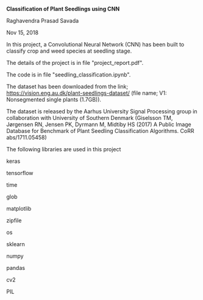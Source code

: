 ****Classification of Plant Seedlings using CNN****

Raghavendra Prasad Savada

Nov 15, 2018

In this project, a Convolutional Neural Network (CNN) has been built to classify crop and weed species at seedling stage.

The details of the project is in file "project_report.pdf".

The code is in file "seedling_classification.ipynb".

The dataset has been downloaded from the link; 
https://vision.eng.au.dk/plant-seedlings-dataset/ (file name; V1: Nonsegmented single plants (1.7GB)).

The dataset is released by the Aarhus University Signal Processing group in collaboration with University of Southern Denmark (Giselsson TM, Jørgensen RN, Jensen PK, Dyrmann M, Midtiby HS (2017) A Public Image Database for Benchmark of Plant Seedling Classification Algorithms. CoRR abs/1711.05458) 

The following libraries are used in this project

keras

tensorflow

time

glob

matplotlib

zipfile

os

sklearn

numpy 

pandas

cv2

PIL
